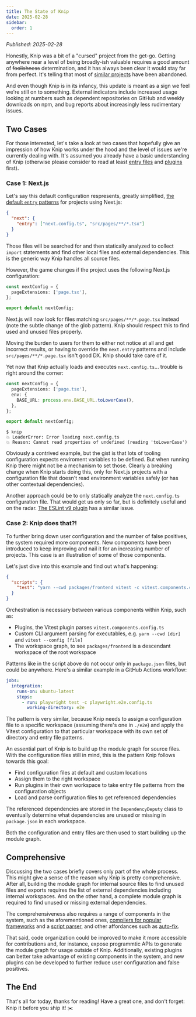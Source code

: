 ```yaml
---
title: The State of Knip
date: 2025-02-28
sidebar:
  order: 1
---
```


_Published: 2025-02-28_

Honestly, Knip was a bit of a "cursed" project from the get-go. Getting anywhere
near a level of being broadly-ish valuable requires a good amount of
~~foolishness~~ determination, and it has always been clear it would stay far
from perfect. It's telling that most of [similar projects][1] have been
abandoned.

And even though Knip is in its infancy, this update is meant as a sign we feel
we're still on to something. External indicators include increased usage looking
at numbers such as dependent repositories on GitHub and weekly downloads on npm,
and bug reports about increasingly less rudimentary issues.

## Two Cases

For those interested, let's take a look at two cases that hopefully give an
impression of how Knip works under the hood and the level of issues we're
currently dealing with. It's assumed you already have a basic understanding of
Knip (otherwise please consider to read at least [entry files][2] and
[plugins][3] first).

### Case 1: Next.js

Let's say this default configuration respresents, greatly simplified, [the
default `entry` patterns][4] for projects using Next.js:

```json
{
  "next": {
    "entry": ["next.config.ts", "src/pages/**/*.tsx"]
  }
}
```

Those files will be searched for and then statically analyzed to collect
`import` statements and find other local files and external dependencies. This
is the generic way Knip handles all source files.

However, the game changes if the project uses the following Next.js
configuration:

```ts title="next.config.ts"
const nextConfig = {
  pageExtensions: ['page.tsx'],
};

export default nextConfig;
```

Next.js will now look for files matching `src/pages/**/*.page.tsx` instead (note
the subtle change of the glob pattern). Knip should respect this to find used
and unused files properly.

Moving the burden to users for them to either not notice at all and get
incorrect results, or having to override the `next.entry` patterns and include
`src/pages/**/*.page.tsx` isn't good DX. Knip should take care of it.

Yet now that Knip actually loads and executes `next.config.ts`... trouble is
right around the corner:

```ts title="next.config.ts"
const nextConfig = {
  pageExtensions: ['page.tsx'],
  env: {
    BASE_URL: process.env.BASE_URL.toLowerCase(),
  },
};

export default nextConfig;
```

```shell
$ knip
💥 LoaderError: Error loading next.config.ts
💥 Reason: Cannot read properties of undefined (reading 'toLowerCase')
```

Obviously a contrived example, but the gist is that lots of tooling
configuration expects enviroment variables to be defined. But when running Knip
there might not be a mechanism to set those. Clearly a breaking change when Knip
starts doing this, only for Next.js projects with a configuration file that
doesn't read environment variables safely (or has other contextual
dependencies).

Another approach could be to only statically analyze the `next.config.ts`
configuration file. That would get us only so far, but is definitely useful and
on the radar. [The ESLint v9 plugin][5] has a similar issue.

### Case 2: Knip does that?!

To further bring down user configuration and the number of false positives, the
system required more components. New components have been introduced to keep
improving and nail it for an increasing number of projects. This case is an
illustration of some of those components.

Let's just dive into this example and find out what's happening:

```json title="package.json"
{
  "scripts": {
    "test": "yarn --cwd packages/frontend vitest -c vitest.components.config.ts"
  }
}
```

Orchestration is necessary between various components within Knip, such as:

- Plugins, the Vitest plugin parses `vitest.components.config.ts`
- Custom CLI argument parsing for executables, e.g. `yarn --cwd [dir]` and
  `vitest --config [file]`
- The workspace graph, to see `packages/frontend` is a descendant workspace of
  the root workspace

Patterns like in the script above do not occur only in `package.json` files, but
could be anywhere. Here's a similar example in a GitHub Actions workflow:

```yaml title=".github/workflows/test.yml"
jobs:
  integration:
    runs-on: ubuntu-latest
    steps:
      - run: playwright test -c playwright.e2e.config.ts
        working-directory: e2e
```

The pattern is very similar, because Knip needs to assign a configuration file
to a specific workspace (assuming there's one in `./e2e`) and apply the Vitest
configuration to that particular workspace with its own set of directory and
entry file patterns.

An essential part of Knip is to build up the module graph for source files. With
the configuration files still in mind, this is the pattern Knip follows towards
this goal:

- Find configuration files at default and custom locations
- Assign them to the right workspace
- Run plugins in their own workspace to take entry file patterns from the
  configuration objects
- Load and parse configuration files to get referenced dependencies

The referenced dependencies are stored in the `DependencyDeputy` class to
eventually determine what dependencies are unused or missing in `package.json`
in each workspace.

Both the configuration and entry files are then used to start building up the
module graph.

## Comprehensive

Discussing the two cases briefly covers only part of the whole process. This
might give a sense of the reason why Knip is pretty comprehensive. After all,
building the module graph for internal source files to find unused files and
exports requires the list of external dependencies including internal
workspaces. And on the other hand, a complete module graph is required to find
unused or missing external dependencies.

The comprehensiveness also requires a range of components in the system, such as
the aforementioned ones, [compilers for popular frameworks][6] and a [script
parser][7], and other affordances such as [auto-fix][8].

That said, code organization could be improved to make it more accessible for
contributions and, for instance, expose programmtic APIs to generate the module
graph for usage outside of Knip. Additionally, existing plugins can better take
advantage of existing components in the system, and new plugins can be developed
to further reduce user configuration and false positives.

## The End

That's all for today, thanks for reading! Have a great one, and don't forget:
Knip it before you ship it! ✂️

[1]: ../explanations/comparison-and-migration.md
[2]: ../explanations/entry-files.md
[3]: ../explanations/plugins.md
[4]: ../reference/plugins/next.md#default-configuration
[5]: ../reference/plugins/eslint.md#eslint-v9
[6]: ../features/compilers.md
[7]: ../features/script-parser.md
[8]: ../features/auto-fix.mdx
